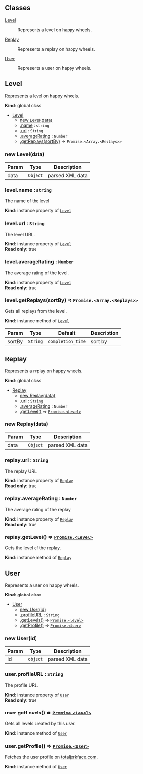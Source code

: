 ## Classes

<dl>
<dt><a href="#Level">Level</a></dt>
<dd><p>Represents a level on happy wheels.</p>
</dd>
<dt><a href="#Replay">Replay</a></dt>
<dd><p>Represents a replay on happy wheels.</p>
</dd>
<dt><a href="#User">User</a></dt>
<dd><p>Represents a user on happy wheels.</p>
</dd>
</dl>

<a name="Level"></a>

## Level
Represents a level on happy wheels.

**Kind**: global class  

* [Level](#Level)
    * [new Level(data)](#new_Level_new)
    * [.name](#Level+name) : <code>string</code>
    * [.url](#Level+url) : <code>String</code>
    * [.averageRating](#Level+averageRating) : <code>Number</code>
    * [.getReplays(sortBy)](#Level+getReplays) ⇒ <code>Promise.&lt;Array.&lt;Replays&gt;&gt;</code>

<a name="new_Level_new"></a>

### new Level(data)

| Param | Type | Description |
| --- | --- | --- |
| data | <code>Object</code> | parsed XML data |

<a name="Level+name"></a>

### level.name : <code>string</code>
The name of the level

**Kind**: instance property of [<code>Level</code>](#Level)  
<a name="Level+url"></a>

### level.url : <code>String</code>
The level URL.

**Kind**: instance property of [<code>Level</code>](#Level)  
**Read only**: true  
<a name="Level+averageRating"></a>

### level.averageRating : <code>Number</code>
The average rating of the level.

**Kind**: instance property of [<code>Level</code>](#Level)  
**Read only**: true  
<a name="Level+getReplays"></a>

### level.getReplays(sortBy) ⇒ <code>Promise.&lt;Array.&lt;Replays&gt;&gt;</code>
Gets all replays from the level.

**Kind**: instance method of [<code>Level</code>](#Level)  

| Param | Type | Default | Description |
| --- | --- | --- | --- |
| sortBy | <code>String</code> | <code>completion_time</code> | sort by |

<a name="Replay"></a>

## Replay
Represents a replay on happy wheels.

**Kind**: global class  

* [Replay](#Replay)
    * [new Replay(data)](#new_Replay_new)
    * [.url](#Replay+url) : <code>String</code>
    * [.averageRating](#Replay+averageRating) : <code>Number</code>
    * [.getLevel()](#Replay+getLevel) ⇒ [<code>Promise.&lt;Level&gt;</code>](#Level)

<a name="new_Replay_new"></a>

### new Replay(data)

| Param | Type | Description |
| --- | --- | --- |
| data | <code>Object</code> | parsed XML data |

<a name="Replay+url"></a>

### replay.url : <code>String</code>
The replay URL.

**Kind**: instance property of [<code>Replay</code>](#Replay)  
**Read only**: true  
<a name="Replay+averageRating"></a>

### replay.averageRating : <code>Number</code>
The average rating of the replay.

**Kind**: instance property of [<code>Replay</code>](#Replay)  
**Read only**: true  
<a name="Replay+getLevel"></a>

### replay.getLevel() ⇒ [<code>Promise.&lt;Level&gt;</code>](#Level)
Gets the level of the replay.

**Kind**: instance method of [<code>Replay</code>](#Replay)  
<a name="User"></a>

## User
Represents a user on happy wheels.

**Kind**: global class  

* [User](#User)
    * [new User(id)](#new_User_new)
    * [.profileURL](#User+profileURL) : <code>String</code>
    * [.getLevels()](#User+getLevels) ⇒ [<code>Promise.&lt;Level&gt;</code>](#Level)
    * [.getProfile()](#User+getProfile) ⇒ [<code>Promise.&lt;User&gt;</code>](#User)

<a name="new_User_new"></a>

### new User(id)

| Param | Type | Description |
| --- | --- | --- |
| id | <code>object</code> | parsed XML data |

<a name="User+profileURL"></a>

### user.profileURL : <code>String</code>
The profile URL.

**Kind**: instance property of [<code>User</code>](#User)  
**Read only**: true  
<a name="User+getLevels"></a>

### user.getLevels() ⇒ [<code>Promise.&lt;Level&gt;</code>](#Level)
Gets all levels created by this user.

**Kind**: instance method of [<code>User</code>](#User)  
<a name="User+getProfile"></a>

### user.getProfile() ⇒ [<code>Promise.&lt;User&gt;</code>](#User)
Fetches the user profile on [totaljerkface.com](http://www.totaljerkface.com/).

**Kind**: instance method of [<code>User</code>](#User) 

